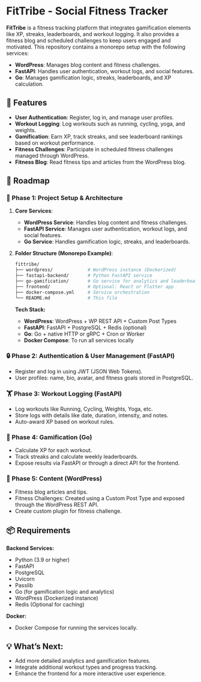 # FitTribe - Social Fitness Tracker

**FitTribe** is a fitness tracking platform that integrates gamification elements like XP, streaks, leaderboards, and workout logging. It also provides a fitness blog and scheduled challenges to keep users engaged and motivated. This repository contains a monorepo setup with the following services:

-   **WordPress**: Manages blog content and fitness challenges.
-   **FastAPI**: Handles user authentication, workout logs, and social features.
-   **Go**: Manages gamification logic, streaks, leaderboards, and XP calculation.

## 🚀 Features

-   **User Authentication**: Register, log in, and manage user profiles.
-   **Workout Logging**: Log workouts such as running, cycling, yoga, and weights.
-   **Gamification**: Earn XP, track streaks, and see leaderboard rankings based on workout performance.
-   **Fitness Challenges**: Participate in scheduled fitness challenges managed through WordPress.
-   **Fitness Blog**: Read fitness tips and articles from the WordPress blog.

## 📅 Roadmap

### 🔨 Phase 1: Project Setup & Architecture

1.  **Core Services**:

    -   **WordPress Service**: Handles blog content and fitness challenges.
    -   **FastAPI Service**: Manages user authentication, workout logs, and social features.
    -   **Go Service**: Handles gamification logic, streaks, and leaderboards.
2.  **Folder Structure (Monorepo Example)**:

    ```bash
    fittribe/
    ├── wordpress/             # WordPress instance (Dockerized)
    ├── fastapi-backend/       # Python FastAPI service
    ├── go-gamification/       # Go service for analytics and leaderboards
    ├── frontend/              # Optional: React or Flutter app
    ├── docker-compose.yml     # Service orchestration
    └── README.md              # This file
    ```

    **Tech Stack:**

    -   **WordPress**: WordPress + WP REST API + Custom Post Types
    -   **FastAPI**: FastAPI + PostgreSQL + Redis (optional)
    -   **Go**: Go + native HTTP or gRPC + Cron or Worker
    -   **Docker Compose**: To run all services locally

### 🔒 Phase 2: Authentication & User Management (FastAPI)

-   Register and log in using JWT (JSON Web Tokens).
-   User profiles: name, bio, avatar, and fitness goals stored in PostgreSQL.

### 🏋️ Phase 3: Workout Logging (FastAPI)

-   Log workouts like Running, Cycling, Weights, Yoga, etc.
-   Store logs with details like date, duration, intensity, and notes.
-   Auto-award XP based on workout rules.

### 🧠 Phase 4: Gamification (Go)

-   Calculate XP for each workout.
-   Track streaks and calculate weekly leaderboards.
-   Expose results via FastAPI or through a direct API for the frontend.

### 📰 Phase 5: Content (WordPress)

-   Fitness blog articles and tips.
-   Fitness Challenges: Created using a Custom Post Type and exposed through the WordPress REST API.
-   Create custom plugin for fitness challenge.

## 📦 Requirements

**Backend Services:**

-   Python (3.9 or higher)
-   FastAPI
-   PostgreSQL
-   Uvicorn
-   Passlib
-   Go (for gamification logic and analytics)
-   WordPress (Dockerized instance)
-   Redis (Optional for caching)

**Docker:**

-   Docker Compose for running the services locally.


## 💡 What’s Next:

-   Add more detailed analytics and gamification features.
-   Integrate additional workout types and progress tracking.
-   Enhance the frontend for a more interactive user experience.
